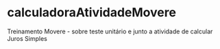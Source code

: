 # calculadoraAtividadeMovere
Treinamento Movere - sobre teste unitário e junto a atividade de calcular Juros Simples
